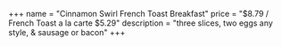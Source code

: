 +++
name = "Cinnamon Swirl French Toast Breakfast"
price = "$8.79 / French Toast a la carte $5.29"
description = "three slices, two eggs any style, & sausage or bacon"
+++
